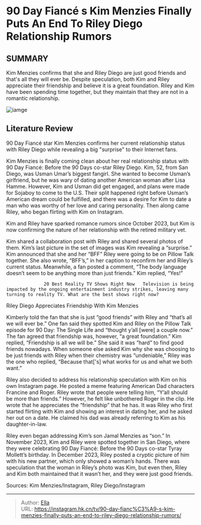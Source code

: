 # 90 Day Fiancé s Kim Menzies Finally Puts An End To Riley Diego Relationship Rumors


## SUMMARY 



  Kim Menzies confirms that she and Riley Diego are just good friends and that&#39;s all they will ever be.   Despite speculation, both Kim and Riley appreciate their friendship and believe it is a great foundation.   Riley and Kim have been spending time together, but they maintain that they are not in a romantic relationship.  

![iamge](https://static1.srcdn.com/wordpress/wp-content/uploads/2024/01/90-day-fianc-_-riley-diego-teases-date-with-new-girlfriend-is-it-kim-menzies_.jpg)

## Literature Review

90 Day Fiancé star Kim Menzies confirms her current relationship status with Riley Diego while revealing a big &#34;surprise&#34; to their Internet fans.




Kim Menzies is finally coming clean about her real relationship status with 90 Day Fiancé: Before the 90 Days co-star Riley Diego. Kim, 52, from San Diego, was Usman Umar’s biggest fangirl. She wanted to become Usman’s girlfriend, but he was wary of dating another American woman after Lisa Hamme. However, Kim and Usman did get engaged, and plans were made for Sojaboy to come to the U.S. Their split happened right before Usman’s American dream could be fulfilled, and there was a desire for Kim to date a man who was worthy of her love and caring personality. Then along came Riley, who began flirting with Kim on Instagram.




Kim and Riley have sparked romance rumors since October 2023, but Kim is now confirming the nature of her relationship with the retired military vet.


 

Kim shared a collaboration post with Riley and shared several photos of them. Kim’s last picture in the set of images was Kim revealing a “surprise.” Kim announced that she and her “BFF” Riley were going to be on Pillow Talk together. She also wrote, “BFF’s,” in her caption to reconfirm her and Riley’s current status. Meanwhile, a fan posted a comment, “The body language doesn’t seem to be anything more than just friends.” Kim replied, “Yes!”

                  20 Best Reality TV Shows Right Now   Television is being impacted by the ongoing entertainment industry strikes, leaving many turning to reality TV. What are the best shows right now?   





 Riley Diego Appreciates Friendship With Kim Menzies 
          

Kimberly told the fan that she is just “good friends” with Riley and “that’s all we will ever be.” One fan said they spotted Kim and Riley on the Pillow Talk episode for 90 Day: The Single Life and “thought y’all [were] a couple now.” The fan agreed that friendship was, however, “a great foundation.” Kim replied, “Friendship is all we will be.” She said it was “hard” to find good friends nowadays. When someone else asked Kim why she was choosing to be just friends with Riley when their chemistry was “undeniable,” Riley was the one who replied, “Because that[&#39;s] what works for us and what we both want.”

Riley also decided to address his relationship speculation with Kim on his own Instagram page. He posted a meme featuring American Dad characters Francine and Roger. Riley wrote that people were telling him, “Y’all should be more than friends.” However, he felt like unbothered Roger in the clip. He wrote that he appreciates the “friendship” that he has. It was Riley who first started flirting with Kim and showing an interest in dating her, and he asked her out on a date. He claimed his dad was already referring to Kim as his daughter-in-law.




Riley even began addressing Kim’s son Jamal Menzies as “son.” In November 2023, Kim and Riley were spotted together in San Diego, where they were celebrating 90 Day Fiancé: Before the 90 Days co-star Tyray Mollett’s birthday. In December 2023, Riley posted a cryptic picture of him with his new partner, which only showed a woman’s hands. There was speculation that the woman in Riley’s photo was Kim, but even then, Riley and Kim both maintained that it wasn’t her, and they were just good friends.

Sources: Kim Menzies/Instagram, Riley Diego/Instagram



---

> Author: [Ella](https://instagram.hk.cn/)  
> URL: https://instagram.hk.cn/tv/90-day-fianc%C3%A9-s-kim-menzies-finally-puts-an-end-to-riley-diego-relationship-rumors/  

